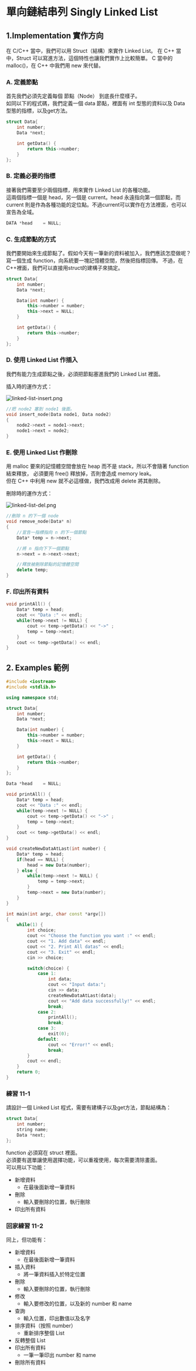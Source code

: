 # 單向鏈結串列 Singly Linked List

## 1.Implementation 實作方向

在 C/C++ 當中，我們可以用 Struct（結構）來實作 Linked List。
在 C++ 當中，Struct 可以寫進方法，這個特性也讓我們實作上比較簡單。
C 當中的 malloc()，在 C++ 中我們用 new 來代替。


### A. 定義節點
首先我們必須先定義每個 節點（Node） 到底長什麼樣子。  
如同以下的程式碼，我們定義一個 data 節點，裡面有 int 型態的資料以及 Data 型態的指標，以及get方法。

```C++
struct Data{
    int number;
    Data *next;

	int getData() {
		return this->number;
	}
};
```

### B. 定義必要的指標
接著我們需要至少兩個指標，用來實作 Linked List 的各種功能。  
這兩個指標一個是 head，另一個是 current。head 永遠指向第一個節點，而 current 則是作為各種功能的定位點。不過current可以實作在方法裡面，也可以宣告為全域。

```C++
DATA *head    = NULL;
```

### C. 生成節點的方式
我們要開始來生成節點了。假如今天有一筆新的資料被加入，我們應該怎麼做呢？  
寫一個生成 function，向系統要一塊記憶體空間，然後把指標回傳。
不過，在C++裡面，我們可以直接用struct的建構子來搞定。

```C++
struct Data{
    int number;
    Data *next;

    Data(int number) {
   	    this->number = number;
	    this->next = NULL;
	}

	int getData() {
		return this->number;
	}
};
```



### D. 使用 Linked List 作插入

我們有能力生成節點之後，必須把節點塞進我們的 Linked List 裡面。

插入時的運作方式：  

![linked-list-insert.png](/img/Ch11/linked-list-insert.png)

```C++
//把 node2 塞到 node1 後面。
void insert_node(Data node1, Data node2)
{
    node2->next = node1->next;
    node1->next = node2;
}
```

### E. 使用 Linked List 作刪除

用 malloc 要來的記憶體空間會放在 heap 而不是 stack，所以不會隨著 function 結束釋放，
必須要用 free() 釋放掉，否則會造成 memory leak。  
但在 C++ 中利用 new 就不必這樣做，我們改成用 delete 將其刪除。

刪除時的運作方式：  

![linked-list-del.png](/img/Ch11/linked-list-del.png)

```C++
//刪除 n 的下一個 node
void remove_node(Data* n)
{
	//宣告一指標指向 n 的下一個節點
	Data* temp = n->next;

	//將 n 指向下下一個節點
    n->next = n->next->next;

    //釋放被刪除節點的記憶體空間
    delete temp;
}
```

### F. 印出所有資料


```C++
void printAll() {
	Data* temp = head;
	cout << "Data :" << endl;
	while(temp->next != NULL) {
		cout << temp->getData() << "->" ;
		temp = temp->next;
	}
	cout << temp->getData() << endl;
}
```

## 2. Examples 範例

```C++
#include <iostream>
#include <stdlib.h>

using namespace std;

struct Data{
    int number;
    Data *next;

    Data(int number) {
   	  	this->number = number;
	    this->next = NULL;
	}

	int getData() {
		return this->number;
	}
};

Data *head    = NULL;

void printAll() {
	Data* temp = head;
	cout << "Data :" << endl;
	while(temp->next != NULL) {
		cout << temp->getData() << "->" ;
		temp = temp->next;
	}
	cout << temp->getData() << endl;
}

void createNewDataAtLast(int number) {
	Data* temp = head;
	if(head == NULL) {
		head = new Data(number);
	} else {
		while(temp->next != NULL) {
			temp = temp->next;
		}
		temp->next = new Data(number);
	}
}

int main(int argc, char const *argv[])
{
	while(1) {
		int choice;
		cout << "Choose the function you want :" << endl;
		cout << "1. Add data" << endl;
		cout << "2. Print All datas" << endl;
		cout << "3. Exit" << endl;
		cin >> choice;

		switch(choice) {
			case 1:
				int data;
				cout << "Input data:";
				cin >> data;
				createNewDataAtLast(data);
				cout << "Add data successfully!" << endl;
				break;
			case 2:
				printAll();
				break;
			case 3:
				exit(0);
			default:
				cout << "Error!" << endl;
				break;
		}
		cout << endl;
	}
	return 0;
}
```

### 練習 11-1

請設計一個 Linked List 程式，需要有建構子以及get方法，節點結構為：
```C++
struct Data{
    int number;
    string name;
    Data *next;
};
```

function 必須寫在 struct 裡面。  
必須要有選單讓使用選擇功能，可以重複使用，每次需要清除畫面。  
可以用以下功能：

* 新增資料
	* 在最後面新增一筆資料
* 刪除
	* 輸入要刪除的位置，執行刪除
* 印出所有資料

### 回家練習 11-2

同上，但功能有：

* 新增資料
	* 在最後面新增一筆資料
* 插入資料
	* 將一筆資料插入於特定位置
* 刪除
	* 輸入要刪除的位置，執行刪除
* 修改
	* 輸入要修改的位置，以及新的 number 和 name
* 查詢
	* 輸入位置，印出數值以及名字
* 排序資料（按照 number）
	* 重新排序整個 List
* 反轉整個 List
* 印出所有資料
	* 一筆一筆印出 number 和 name
* 刪除所有資料
